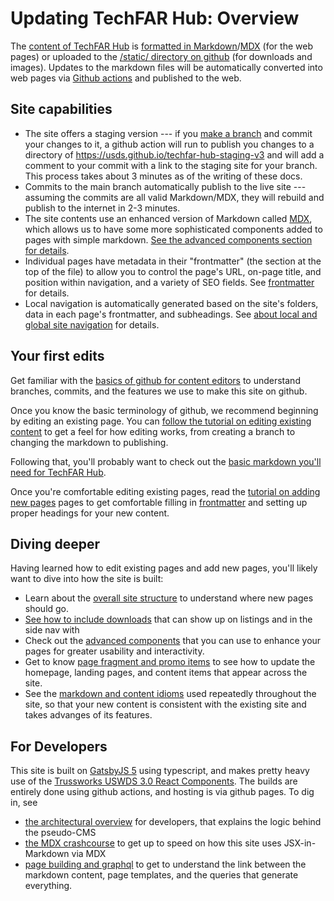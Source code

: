 # Updating TechFAR Hub: Overview

The [content of TechFAR Hub](https://github.com/usds/techfar-hub-website-v3/tree/main/tech-far-hub/content) is [formatted in Markdown](https://www.markdownguide.org/)/[MDX](https://mdxjs.com/) (for the web pages) or uploaded to the [/static/ directory on github](https://github.com/usds/techfar-hub-website-v3/tree/main/tech-far-hub/static) (for downloads and images). Updates to the markdown files will be automatically converted into web pages via [Github actions](https://github.com/usds/techfar-hub-website-v3/actions) and published to the web.

## Site capabilities

- The site offers a staging version --- if you [make a branch](github-for-content.md#branches) and commit your changes to it, a github action will run to publish you changes to a directory of https://usds.github.io/techfar-hub-staging-v3 and will add a comment to your commit with a link to the staging site for your branch. This process takes about 3 minutes as of the writing of these docs.
- Commits to the main branch automatically publish to the live site --- assuming the commits are all valid Markdown/MDX, they will rebuild and publish to the internet in 2-3 minutes.
- The site contents use an enhanced version of Markdown called [MDX](https://mdxjs.com/), which allows us to have some more sophisticated components added to pages with simple markdown. [See the advanced components section for details](advanced-components.md).
- Individual pages have metadata in their "frontmatter" (the section at the top of the file) to allow you to control the page's URL, on-page title, and position within navigation, and a variety of SEO fields. See [frontmatter](frontmatter.md) for details.
- Local navigation is automatically generated based on the site's folders, data in each page's frontmatter, and subheadings. See [about local and global site navigation](navigation.md) for details.

## Your first edits

Get familiar with the [basics of github for content editors](github-for-content.md) to understand branches, commits, and the features we use to make this site on github.

Once you know the basic terminology of github, we recommend beginning by editing an existing page. You can [follow the tutorial on editing existing content](tutorial-editing-existing.md) to get a feel for how editing works, from creating a branch to changing the markdown to publishing.

Following that, you'll probably want to check out the [basic markdown you'll need for TechFAR Hub](basic-markdown.md).

Once you're comfortable editing existing pages, read the [tutorial on adding new pages](tutorial-adding-new.md) pages to get comfortable filling in [frontmatter](frontmatter.md) and setting up proper headings for your new content.

## Diving deeper

Having learned how to edit existing pages and add new pages, you'll likely want to dive into how the site is built:

- Learn about the [overall site structure](overall-site-structure.md) to understand where new pages should go.
- [See how to include downloads](static-files-and-aliases.md) that can show up on listings and in the side nav with
- Check out the [advanced components](advanced-components.md) that you can use to enhance your pages for greater usability and interactivity.
- Get to know [page fragment and promo items](fragments-and-promo.md) to see how to update the homepage, landing pages, and content items that appear across the site.
- See the [markdown and content idioms](content-idioms.md) used repeatedly throughout the site, so that your new content is consistent with the existing site and takes advanges of its features.

## For Developers

This site is built on [GatsbyJS 5](https://www.gatsbyjs.com/) using typescript, and makes pretty heavy use of the [Trussworks USWDS 3.0 React Components](https://github.com/trussworks/react-uswds). The builds are entirely done using github actions, and hosting is via github pages. To dig in, see

- [the architectural overview](architectural-overview.md) for developers, that explains the logic behind the pseudo-CMS 
- [the MDX crashcourse](mdx-crash-course.mdx) to get up to speed on how this site uses JSX-in-Markdown via MDX
- [page building and graphql](pages-and-graphql.md) to get to understand the link between the markdown content, page templates, and the queries that generate everything.
